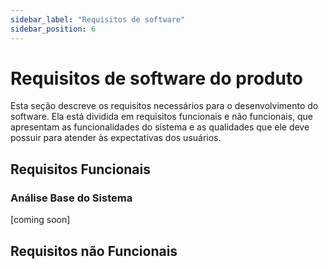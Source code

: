 ```yaml
---
sidebar_label: "Requisitos de software"
sidebar_position: 6
---
```


# Requisitos de software do produto

Esta seção descreve os requisitos necessários para o desenvolvimento do software. Ela está dividida em requisitos funcionais e não funcionais, que apresentam as funcionalidades do sistema e as qualidades que ele deve possuir para atender às expectativas dos usuários. 

## Requisitos Funcionais

### Análise Base do Sistema

[coming soon]


## Requisitos não Funcionais